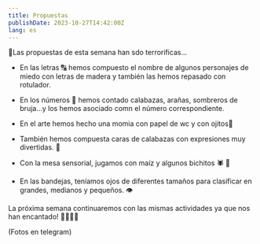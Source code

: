 ```yaml
---
title: Propuestas
publishDate: 2023-10-27T14:42:00Z
lang: es
---
```


👻Las propuestas de esta semana han sdo terroríficas...

- En las letras 🔠 hemos compuesto el nombre de algunos personajes de miedo con letras de madera y también las hemos repasado con rotulador.

- En los números 🔢 hemos contado calabazas, arañas, sombreros de bruja...y los hemos asociado comn el número correspondiente.

- En el arte hemos hecho una momia con papel de wc y con ojitos👀

- También hemos compuesta caras de calabazas con expresiones muy divertidas. 🎃

- Con la mesa sensorial, jugamos con maíz y algunos bichitos 🕷️ 🦇

- En las bandejas, teníamos ojos de diferentes tamaños para clasificar en grandes, medianos y pequeños. 👁

La próxima semana continuaremos con las mismas actividades ya que nos han encantado! 🧟‍♀🧟‍♂

(Fotos en telegram)
